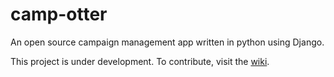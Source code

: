 # camp-otter
An open source campaign management app written in python using Django.

This project is under development.  To contribute, visit the [wiki](https://github.com/Camp-Otter/camp-otter/wiki).
